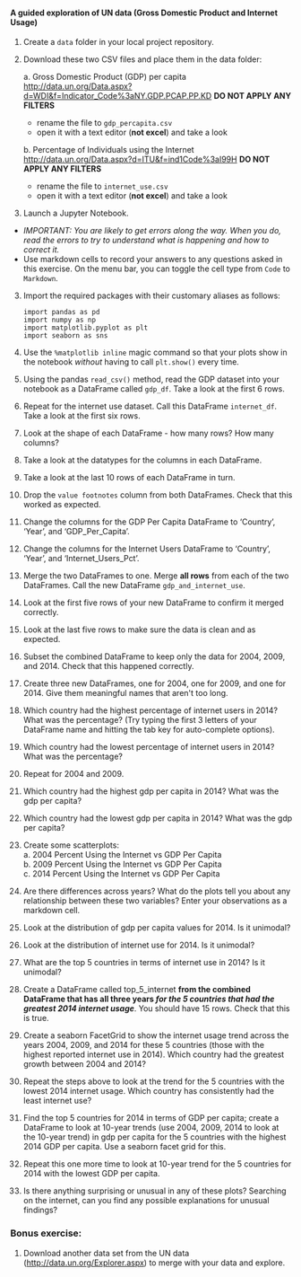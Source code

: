 #### A guided exploration of UN data (Gross Domestic Product and Internet Usage)


1. Create a `data` folder in your local project repository.  

2. Download these two CSV files and place them in the data folder:

    a.	Gross Domestic Product (GDP) per capita http://data.un.org/Data.aspx?d=WDI&f=Indicator_Code%3aNY.GDP.PCAP.PP.KD **DO NOT APPLY ANY FILTERS**
     - rename the file to `gdp_percapita.csv`
     - open it with a text editor (**not excel**) and take a look

    b.	Percentage of Individuals using the Internet http://data.un.org/Data.aspx?d=ITU&f=ind1Code%3aI99H  **DO NOT APPLY ANY FILTERS**
     - rename the file to `internet_use.csv`
     - open it with a text editor (**not excel**) and take a look

2.	Launch a Jupyter Notebook.
 - _*IMPORTANT:  You are likely to get errors along the way. When you do, read the errors to try to understand what is happening and how to correct it.*_
  - Use markdown cells to record your answers to any questions asked in this exercise. On the menu bar, you can toggle the cell type from `Code` to `Markdown`.

3.	Import the required packages with their customary aliases as follows:

    `import pandas as pd`   
    `import numpy as np`  
    `import matplotlib.pyplot as plt`  
    `import seaborn as sns`

4.	Use the `%matplotlib inline` magic command so that your plots show in the notebook _without_ having to call `plt.show()` every time.
5.	Using the pandas `read_csv()` method, read the GDP dataset into your notebook as a DataFrame called `gdp_df`. Take a look at the first 6 rows.
6. Repeat for the internet use dataset. Call this DataFrame `internet_df`. Take a look at the first six rows.
7. Look at the shape of each DataFrame - how many rows? How many columns?
8.	Take a look at the datatypes for the columns in each DataFrame.
9. Take a look at the last 10 rows of each DataFrame in turn.
10.	Drop the `value footnotes` column from both DataFrames. Check that this worked as expected.
11.	Change the columns for the GDP Per Capita DataFrame to ‘Country’, ‘Year’, and ‘GDP_Per_Capita’.
12.	Change the columns for the Internet Users DataFrame to ‘Country’, ‘Year’, and ‘Internet_Users_Pct’.
13.	Merge the two DataFrames to one. Merge **all rows** from each of the two DataFrames. Call the new DataFrame `gdp_and_internet_use`.
14.	Look at the first five rows of your new DataFrame to confirm it merged correctly.
15.	Look at the last five rows to make sure the data is clean and as expected.
16.	Subset the combined DataFrame to keep only the data for 2004, 2009, and 2014. Check that this happened correctly.
17.	Create three new DataFrames, one for 2004, one for 2009, and one for 2014. Give them meaningful names that aren't too long.
18.	Which country had the highest percentage of internet users in 2014? What was the percentage? (Try typing the first 3 letters of your DataFrame name and hitting the tab key for auto-complete options).
19.	Which country had the lowest percentage of internet users in 2014? What was the percentage?
20.	Repeat for 2004 and 2009.
21.	Which country had the highest gdp per capita in 2014? What was the gdp per capita?
22.	Which country had the lowest gdp per capita in 2014? What was the gdp per capita?
23.	Create some scatterplots:  
    a.  2004 Percent Using the Internet vs GDP Per Capita  
    b.	2009 Percent Using the Internet vs GDP Per Capita  
    c.	2014 Percent Using the Internet vs GDP Per Capita  
24.	Are there differences across years? What do the plots tell you about any relationship between these two variables? Enter your observations as a markdown cell.
25.	Look at the distribution of gdp per capita values for 2014. Is it unimodal?
26. Look at the distribution of internet use for 2014. Is it unimodal?
27.	What are the top 5 countries in terms of internet use in 2014? Is it unimodal?
28.	Create a DataFrame called top_5_internet **from the combined DataFrame that has all three years _for the 5 countries that had the greatest 2014 internet usage_**. You should have 15 rows. Check that this is true.
29.	Create a seaborn FacetGrid to show the internet usage trend across the years 2004, 2009, and 2014 for these 5 countries (those with the highest reported internet use in 2014). Which country had the greatest growth between 2004 and 2014?
30.	Repeat the steps above to look at the trend for the 5 countries with the lowest 2014 internet usage. Which country has consistently had the least internet use?
31.	Find the top 5 countries for 2014 in terms of GDP per capita; create a DataFrame to look at 10-year trends (use 2004, 2009, 2014 to look at the 10-year trend) in gdp per capita for the 5 countries with the highest 2014 GDP per capita. Use a seaborn facet grid for this.
32. Repeat this one more time to look at 10-year trend for the 5 countries for 2014 with the lowest GDP per capita.
33.	Is there anything surprising or unusual in any of these plots? Searching on the internet, can you find any possible explanations for unusual findings?


### Bonus exercise:
1.    Download another data set from the UN data (http://data.un.org/Explorer.aspx) to merge with your data and explore.
